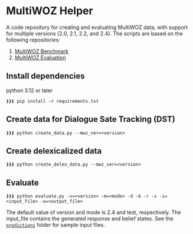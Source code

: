 # MultiWOZ Helper
A code repository for creating and evaluating MultiWOZ data, with support for multiple versions (2.0, 2.1, 2.2, and 2.4). The scripts are based on the following repositories:
1. [MultiWOZ Benchmark](https://github.com/budzianowski/multiwoz)
2. [MultiWOZ Evaluation](https://github.com/Tomiinek/MultiWOZ_Evaluation)

## Install dependencies
python 3.12 or later
```console
❱❱❱ pip install -r requirements.txt
```

## Create data for Dialogue Sate Tracking (DST)
```console
❱❱❱ python create_data.py --mwz_ver=<version>
```

## Create delexicalized data
```console
❱❱❱ python create_delex_data.py --mwz_ver=<version>
```

## Evaluate
```console
❱❱❱ python evaluate.py -v=<version> -m=<mode> -d -b -r -s -i=<input_file> -o=<output_file>
```
The default value of version and mode is 2.4 and test, respectively. The input_file contains the generated response and belief states. See the [`predictions`](predictions) folder for sample input files.
